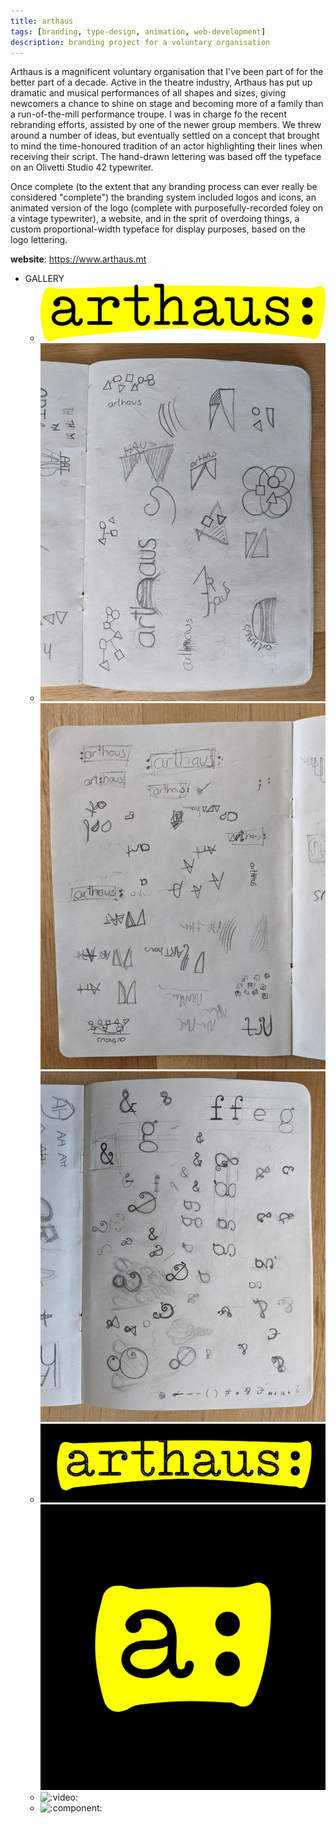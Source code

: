 ```yaml
---
title: arthaus
tags: [branding, type-design, animation, web-development]
description: branding project for a voluntary organisation
---
```


Arthaus is a magnificent voluntary organisation that I've been part of for the better part of a decade. Active in the theatre industry, Arthaus has put up dramatic and musical performances of all shapes and sizes, giving newcomers a chance to shine on stage and becoming more of a family than a run-of-the-mill performance troupe. I was in charge fo the recent rebranding efforts, assisted by one of the newer group members. We threw around a number of ideas, but eventually settled on a concept that brought to mind the time-honoured tradition of an actor highlighting their lines when receiving their script. The hand-drawn lettering was based off the typeface on an Olivetti Studio 42 typewriter.

Once complete (to the extent that any branding process can ever really be considered "complete") the branding system included logos and icons, an animated version of the logo (complete with purposefully-recorded foley on a vintage typewriter), a website, and in the sprit of overdoing things, a custom proportional-width typeface for display purposes, based on the logo lettering.

**website**: https://www.arthaus.mt

- GALLERY
  - ![Logo](./_assets/logo.svg)
  - ![Logo sketches (1)](./_assets/logo-sketches-1.jpg)
    ![Logo sketches (2)](./_assets/logo-sketches-2.jpg)
    ![Typeface sketches](./_assets/typeface-sketches.jpg)
  - ![Logo construction](./_assets/construction.png)
    ![Icon](./_assets/icon.png)
  - ![:video:](https://vimeo.com/542417506)
  - ![:component:](./_assets/Typeface.svelte)
